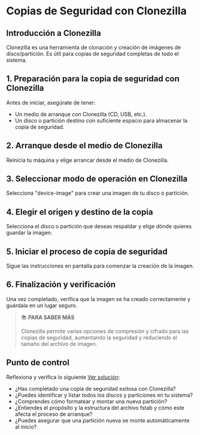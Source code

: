 # Copias de Seguridad con Clonezilla

## Introducción a Clonezilla

Clonezilla es una herramienta de clonación y creación de imágenes de disco/partición. Es útil para copias de seguridad completas de todo el sistema.

## 1. Preparación para la copia de seguridad con Clonezilla

Antes de iniciar, asegúrate de tener:

* Un medio de arranque con Clonezilla (CD, USB, etc.).
* Un disco o partición destino con suficiente espacio para almacenar la copia de seguridad.

## 2. Arranque desde el medio de Clonezilla

Reinicia tu máquina y elige arrancar desde el medio de Clonezilla.

## 3. Seleccionar modo de operación en Clonezilla

Selecciona "device-image" para crear una imagen de tu disco o partición.

## 4. Elegir el origen y destino de la copia

Selecciona el disco o partición que deseas respaldar y elige dónde quieres guardar la imagen.

## 5. Iniciar el proceso de copia de seguridad

Sigue las instrucciones en pantalla para comenzar la creación de la imagen.

## 6. Finalización y verificación

Una vez completado, verifica que la imagen se ha creado correctamente y guárdala en un lugar seguro.

> :books: **PARA SABER MÁS**
>
> Clonezilla permite varias opciones de compresión y cifrado para las copias de seguridad, aumentando la seguridad y reduciendo el tamaño del archivo de imagen.

## Punto de control

Reflexiona y verifica lo siguiente [Ver solución](soluciones/ejer06.md):

* ¿Has completado una copia de seguridad exitosa con Clonezilla?
* ¿Puedes identificar y listar todos los discos y particiones en tu sistema?
* ¿Comprendes cómo formatear y montar una nueva partición?
* ¿Entiendes el propósito y la estructura del archivo fstab y cómo este afecta el proceso de arranque?
* ¿Puedes asegurar que una partición nueva se monte automáticamente al inicio?
